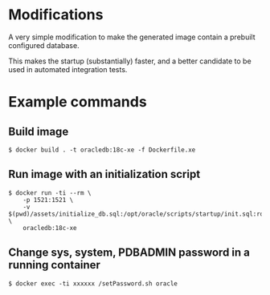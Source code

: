 # Modifications

A very simple modification to make the generated image contain a prebuilt configured database.

This makes the startup (substantially) faster, and a better candidate to be used in automated integration tests.

# Example commands

## Build image

```shell script
$ docker build . -t oracledb:18c-xe -f Dockerfile.xe
```

## Run image with an initialization script

```shell script
$ docker run -ti --rm \
    -p 1521:1521 \
    -v $(pwd)/assets/initialize_db.sql:/opt/oracle/scripts/startup/init.sql:ro \
    oracledb:18c-xe
```

## Change sys, system, PDBADMIN password in a running container

```shell script
$ docker exec -ti xxxxxx /setPassword.sh oracle
```


